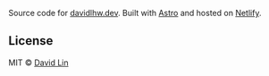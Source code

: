 Source code for [davidlhw.dev](https://davidlhw.dev). Built with [Astro](https://astro.build) and hosted on [Netlify](https://www.netlify.com/).

## License

MIT © [David Lin](https://github.com/davidlhw)
